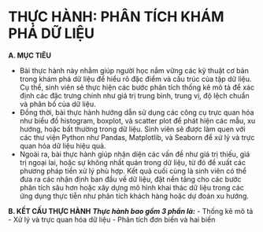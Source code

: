 # THỰC HÀNH: PHÂN TÍCH KHÁM PHÁ DỮ LIỆU

**A. MỤC TIÊU**
- Bài thực hành này nhằm giúp người học nắm vững các kỹ thuật cơ bản trong khám phá dữ
liệu để hiểu rõ đặc điểm và cấu trúc của tập dữ liệu. Cụ thể, sinh viên sẽ thực hiện các bước
phân tích thống kê mô tả để xác định các đặc trưng chính như giá trị trung bình, trung vị, độ
lệch chuẩn và phân bố của dữ liệu.
- Đồng thời, bài thực hành hướng dẫn sử dụng các công cụ trực quan hóa như biểu đồ
histogram, boxplot, và scatter plot để phát hiện các mẫu, xu hướng, hoặc bất thường trong
dữ liệu. Sinh viên sẽ được làm quen với các thư viện Python như Pandas, Matplotlib, và
Seaborn để xử lý và trực quan hóa dữ liệu hiệu quả.
- Ngoài ra, bài thực hành giúp nhận diện các vấn đề như giá trị thiếu, giá trị ngoại lai, hoặc sự
không nhất quán trong dữ liệu, từ đó đề xuất các phương pháp tiền xử lý phù hợp. Kết quả
cuối cùng là sinh viên có thể đưa ra các nhận định ban đầu về dữ liệu, đặt nền tảng cho các
bước phân tích sâu hơn hoặc xây dựng mô hình khai thác dữ liệu trong các ứng dụng thực
tiễn như phân tích khách hàng hoặc dự đoán xu hướng.

**B. KẾT CẤU THỰC HÀNH**
***Thực hành bao gồm 3 phần là:***
    - Thống kê mô tả
    - Xử lý và trực quan hóa dữ liệu
    - Phân tích đơn biến và hai biến